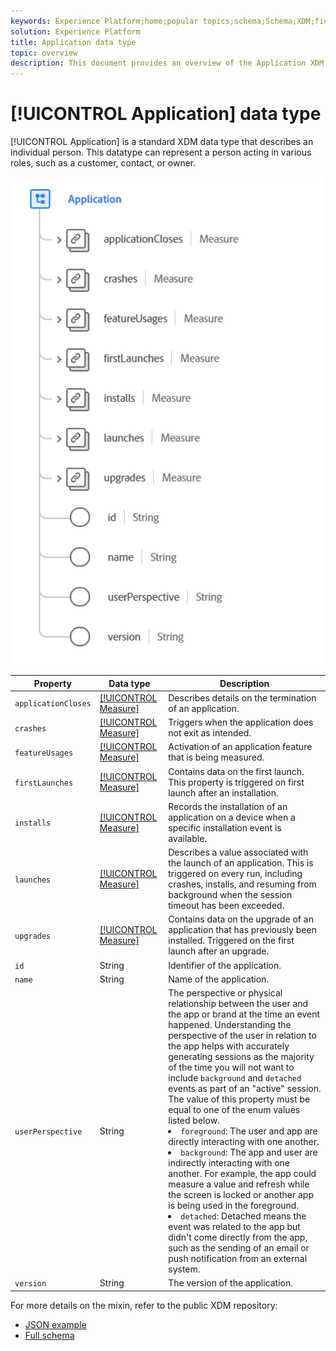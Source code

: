 ```yaml
---
keywords: Experience Platform;home;popular topics;schema;Schema;XDM;fields;schemas;Schemas;person;datatype;data-type;data type;
solution: Experience Platform
title: Application data type
topic: overview
description: This document provides an overview of the Application XDM data type.
---
```


# [!UICONTROL Application] data type

[!UICONTROL Application] is a standard XDM data type that describes an individual person. This datatype can represent a person acting in various roles, such as a customer, contact, or owner.

<img src='../images/data-types/application.PNG' width=500 /><br />

| Property | Data type | Description |
| --- | --- | --- |
| `applicationCloses` | [[!UICONTROL Measure]](./measure.md) | Describes details on the termination of an application. |
| `crashes` | [[!UICONTROL Measure]](./measure.md) | Triggers when the application does not exit as intended. |
| `featureUsages` | [[!UICONTROL Measure]](./measure.md) | Activation of an application feature that is being measured. |
| `firstLaunches` | [[!UICONTROL Measure]](./measure.md) | Contains data on the first launch. This property is triggered on first launch after an installation. |
| `installs` | [[!UICONTROL Measure]](./measure.md) | Records the installation of an application on a device when a specific installation event is available. |
| `launches` | [[!UICONTROL Measure]](./measure.md) | Describes a value associated with the launch of an application. This is triggered on every run, including crashes, installs, and resuming from background when the session timeout has been exceeded. |
| `upgrades` | [[!UICONTROL Measure]](./measure.md) | Contains data on the upgrade of an application that has previously been installed. Triggered on the first launch after an upgrade. |
| `id` | String | Identifier of the application. |
| `name` | String | Name of the application. |
| `userPerspective` | String | The perspective or physical relationship between the user and the app or brand at the time an event happened. Understanding the perspective of the user in relation to the app helps with accurately generating sessions as the majority of the time you will not want to include `background` and `detached` events as part of an "active" session. The value of this property must be equal to one of the enum values listed below. <li> `foreground`: The user and app are directly interacting with one another. </li> <li> `background`: The app and user are indirectly interacting with one another. For example, the app could measure a value and refresh while the screen is locked or another app is being used in the foreground.  </li> <li> `detached`: Detached means the event was related to the app but didn't come directly from the app, such as the sending of an email or push notification from an external system. |
| `version` | String | The version of the application. |

For more details on the mixin, refer to the public XDM repository:

* [JSON example](https://github.com/adobe/xdm/blob/63a4a825b2acb0a8cb661d6e02ae952711fc4da6/docs/reference/datatypes/person.schema.json)
* [Full schema](https://github.com/adobe/xdm/blob/63a4a825b2acb0a8cb661d6e02ae952711fc4da6/docs/reference/datatypes/person.schema.md#xdmgender-known-values)